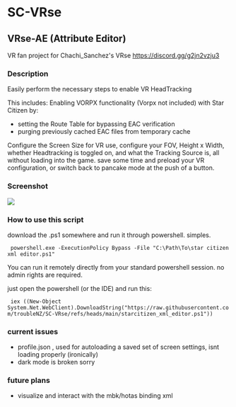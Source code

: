 # SC-VRse
## VRse-AE (Attribute Editor)

VR fan project for
Chachi_Sanchez's VRse
https://discord.gg/g2jn2vzju3

### Description
Easily perform the necessary steps to enable VR HeadTracking 

This includes:
Enabling VORPX functionality (Vorpx not included) with Star Citizen by:
- setting the Route Table for bypassing EAC verification
- purging previously cached EAC files from temporary cache

Configure the Screen Size for VR use, configure your FOV, Height x Width, whether Headtracking is toggled on, and what the Tracking Source is, all without loading into the game.
save some time and preload your VR configuration, or switch back to pancake mode at the push of a button.


### Screenshot
![](https://media.discordapp.net/attachments/1037213809800122470/1356156608278822982/image.png?ex=67eb8ac3&is=67ea3943&hm=07578318cf0a708c4eaf68c7fe956532648f0ed1e0b16933df1e28a4b9de4274&=&format=webp&quality=lossless&width=701&height=975)


### How to use this script

download the .ps1 somewhere and run it through powershell. simples.

` powershell.exe -ExecutionPolicy Bypass -File "C:\Path\To\star citizen xml editor.ps1"`

You can run it remotely directly from your standard powershell session. no admin rights are required.

just open the powershell (or the IDE) and run this:

` iex ((New-Object System.Net.WebClient).DownloadString("https://raw.githubusercontent.com/troubleNZ/SC-VRse/refs/heads/main/starcitizen_xml_editor.ps1"))`

### current issues

- profile.json , used for autoloading a saved set of screen settings, isnt loading properly (ironically) 
- dark mode is broken sorry

### future plans
- visualize and interact with the mbk/hotas binding xml
